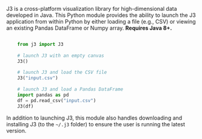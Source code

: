 J3 is a cross-platform visualization library for high-dimensional data
developed in Java.  This Python module provides the ability to launch the
J3 application from within Python by either loading a file (e.g., CSV) or
viewing an existing Pandas DataFrame or Numpy array.  **Requires Java 8+.**

```python

    from j3 import J3
    
    # launch J3 with an empty canvas
    J3()
    
    # launch J3 and load the CSV file
    J3("input.csv")
    
    # launch J3 and load a Pandas DataFrame
    import pandas as pd
    df = pd.read_csv("input.csv")
    J3(df)
```

In addition to launching J3, this module also handles downloading and installing
J3 (to the `~/.j3` folder) to ensure the user is running the latest version.
